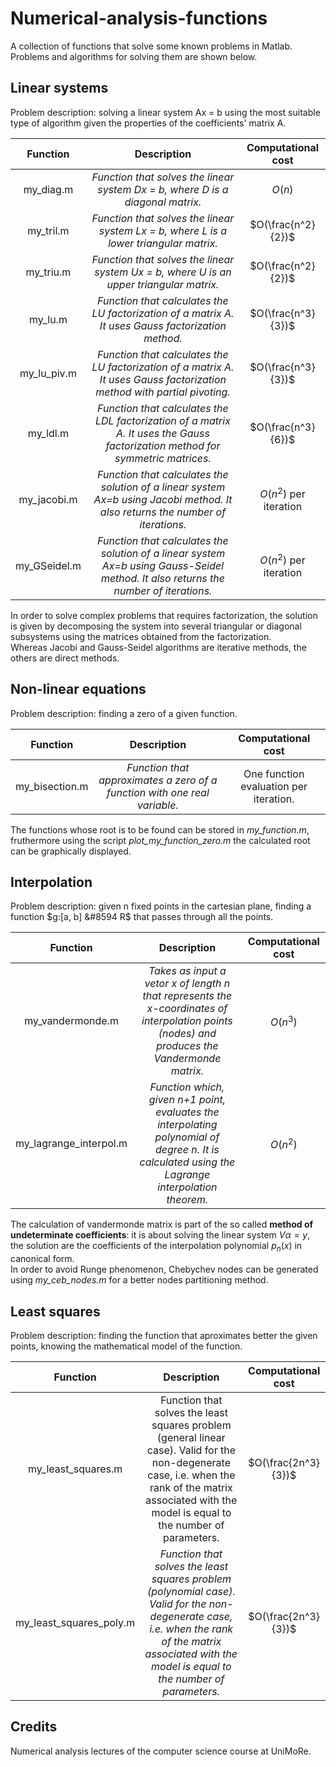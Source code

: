 # Numerical-analysis-functions
A collection of functions that solve some known problems in Matlab.  
Problems and algorithms for solving them are shown below.

## Linear systems
Problem description: solving a linear system Ax = b using the most suitable type of algorithm given the properties of the coefficients' matrix A.  

| **Function** |                                                            **Description**                                                           | **Computational cost** |
|:------------:|:------------------------------------------------------------------------------------------------------------------------------------:|:----------------------:|
|   my_diag.m  | _Function that solves the linear system Dx = b, where D is a diagonal matrix._                                                       |         $O(n)$         |
|   my_tril.m  | _Function that solves the linear system Lx = b, where L is a lower triangular matrix._                                               |   $O(\frac{n^2}{2})$   |
|   my_triu.m  | _Function that solves the linear system Ux = b, where U is an upper triangular matrix._                                              |   $O(\frac{n^2}{2})$   |
|    my_lu.m   | _Function that calculates the LU factorization of a matrix A. It uses Gauss factorization method._                                   |   $O(\frac{n^3}{3})$   |
|  my_lu_piv.m | _Function that calculates the LU factorization of a matrix A. It uses Gauss factorization method with partial pivoting._             |   $O(\frac{n^3}{3})$   |
|   my_ldl.m   | _Function that calculates the LDL factorization of a matrix A. It uses the Gauss factorization method for symmetric matrices._       |   $O(\frac{n^3}{6})$   |
|  my_jacobi.m | _Function that calculates the solution of a linear system Ax=b using Jacobi method. It also returns the number of iterations._       | $O(n^2)$ per iteration |
| my_GSeidel.m | _Function that calculates the solution of a linear system Ax=b using Gauss-Seidel method. It also returns the number of iterations._ | $O(n^2)$ per iteration |

In order to solve complex problems that requires factorization, the solution is given by decomposing the system into several triangular or diagonal subsystems using the matrices obtained from the factorization.  
Whereas Jacobi and Gauss-Seidel algorithms are iterative methods, the others are direct methods.  

## Non-linear equations
Problem description: finding a zero of a given function.  

|  **Function**  |                              **Description**                              |         **Computational cost**         |
|:--------------:|:-------------------------------------------------------------------------:|:--------------------------------------:|
| my_bisection.m | _Function that approximates a zero of a function with one real variable._ | One function evaluation per iteration. |

The functions whose root is to be found can be stored in *my_function.m*, fruthermore using the script *plot_my_function_zero.m* the calculated root can be graphically displayed.  

## Interpolation
Problem description: given n fixed points in the cartesian plane, finding a function $g:[a, b] &#8594 R$ that passes through all the points.  

|      **Function**      |                                                                      **Description**                                                                      | **Computational cost** |
|:----------------------:|:---------------------------------------------------------------------------------------------------------------------------------------------------------:|:----------------------:|
|    my_vandermonde.m    | _Takes as input a vetor x of length n that represents the x-coordinates of interpolation points (nodes) and produces the Vandermonde matrix._             |        $O(n^3)$        |
| my_lagrange_interpol.m | _Function which, given n+1 point, evaluates the interpolating polynomial of degree n. It is calculated using the Lagrange interpolation theorem._ |        $O(n^2)$        |

The calculation of vandermonde matrix is part of the so called **method of undeterminate coefficients**: it is about solving the linear system $V \alpha = y$, the solution are the coefficients of the interpolation polynomial $p_n(x)$ in canonical form.  
In order to avoid Runge phenomenon, Chebychev nodes can be generated using *my_ceb_nodes.m* for a better nodes partitioning method.  

## Least squares
Problem description: finding the function that aproximates better the given points, knowing the mathematical model of the function.

|       **Function**      |                                                                                                    **Description**                                                                                                    | **Computational cost** |
|:-----------------------:|:---------------------------------------------------------------------------------------------------------------------------------------------------------------------------------------------------------------------:|:----------------------:|
|    my_least_squares.m   | Function that solves the least squares problem (general linear case). Valid for the non-degenerate case, i.e. when the rank of the matrix associated with the model is equal to the number of parameters. |   $O(\frac{2n^3}{3})$  |
| my_least_squares_poly.m | _Function that solves the least squares problem (polynomial case). Valid for the non-degenerate case, i.e. when the rank of the matrix associated with the model is equal to the number of parameters._               |   $O(\frac{2n^3}{3})$  |

## Credits
Numerical analysis lectures of the computer science course at UniMoRe.
